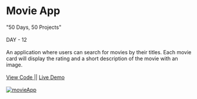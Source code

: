 # Movie App
"50 Days, 50 Projects"
<br> 
<br>
DAY - 12 
<br> 
<br> 
An application where users can search for movies by their titles. Each movie card will display the rating and a short description of the movie with an image.
<br>
<br>
<a href="https://github.com/pushpakumari5117/movieApp"> View Code </a> 
|| 
<a href="https://pushpakumari5117.github.io/movieApp/"> Live Demo </a>
<br>
<br>
<a href="https://ibb.co/mcdNxW6"><img src="https://i.ibb.co/RDtj5wz/movieApp.png" alt="movieApp" border="0"></a>
